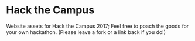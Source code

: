 # Hack the Campus
Website assets for Hack the Campus 2017;
Feel free to poach the goods for your own hackathon.
(Please leave a fork or a link back if you do!)
